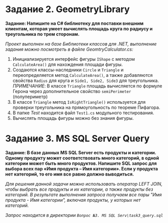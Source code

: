# Задание 2. GeometryLibrary

**Задание: Напишите на C# библиотеку для поставки внешним клиентам, которая умеет вычислять площадь круга по радиусу и треугольника по трем сторонам.**

*Проект выполнен на базе Библиотеки классов для .NET, выполнение задания можно посмотреть в файле GeomtryCalculator.cs:*
1. Инициализируется интерфейс фигуры `IShape` с методом `CalculateArea()` для нахождения площади фигуры.
2. Создаются классы-наследники `Circle` и `Triangle` и переопределяется метод `CalculateArea()`, 
а также добавляются свойства `Radius` для круга и `Side1, Side2, Side3` для треугольника.  
*ПРИМЕЧАНИЕ*: В классе `Triangle` площадь вычисляется по формуле Герона через дополнительное свойство `semiPerimeter` (полупериметр)
3. В классе `Triangle` метод `IsRightTriangle()` используется для проверки треугольника на прямоугольность по теореме Пифагора.
4. В папке *Test* находится файл `Test1.cs` модульного тестирования.
5. Вычислять площадь фигуры можно без знания фигуры.

# Задание 3. MS SQL Server Query

**Задание: В базе данных MS SQL Server есть продукты и категории. Одному продукту может соответствовать много категорий, в одной категории может быть много продуктов. Напишите SQL запрос для выбора всех пар «Имя продукта – Имя категории». Если у продукта нет категорий, то его имя все равно должно выводиться.**

*Для решения данной задачи можно использовать оператор LEFT JOIN, чтобы выбрать все продукты и их категории, а также продукты без категорий.*
*В результате выполнения запроса получаем все пары "Имя продукта - Имя категории", включая продукты, у которых нет категорий.*

*Запрос находится в директории `Вопрос №3. MS SQL Serv\task3_query.sql`*
